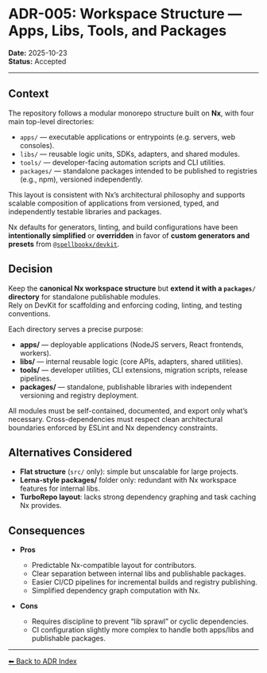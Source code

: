 # ADR-005: Workspace Structure — Apps, Libs, Tools, and Packages

**Date:** 2025-10-23  
**Status:** Accepted

---

## Context

The repository follows a modular monorepo structure built on **Nx**, with four main top-level directories:

- `apps/` — executable applications or entrypoints (e.g. servers, web consoles).
- `libs/` — reusable logic units, SDKs, adapters, and shared modules.
- `tools/` — developer-facing automation scripts and CLI utilities.
- `packages/` — standalone packages intended to be published to registries (e.g., npm), versioned independently.

This layout is consistent with Nx’s architectural philosophy and supports scalable composition of applications from versioned, typed, and independently testable libraries and packages.

Nx defaults for generators, linting, and build configurations have been **intentionally simplified** or **overridden** in favor of **custom generators and presets** from [`@spellbookx/devkit`](https://github.com/spellbookx/devkit).

## Decision

Keep the **canonical Nx workspace structure** but **extend it with a `packages/` directory** for standalone publishable modules.  
Rely on DevKit for scaffolding and enforcing coding, linting, and testing conventions.

Each directory serves a precise purpose:

- **apps/** — deployable applications (NodeJS servers, React frontends, workers).
- **libs/** — internal reusable logic (core APIs, adapters, shared utilities).
- **tools/** — developer utilities, CLI extensions, migration scripts, release pipelines.
- **packages/** — standalone, publishable libraries with independent versioning and registry deployment.

All modules must be self-contained, documented, and export only what’s necessary. Cross-dependencies must respect clean architectural boundaries enforced by ESLint and Nx dependency constraints.

## Alternatives Considered

- **Flat structure** (`src/` only): simple but unscalable for large projects.
- **Lerna-style packages/** folder only: redundant with Nx workspace features for internal libs.
- **TurboRepo layout**: lacks strong dependency graphing and task caching Nx provides.

## Consequences

- **Pros**
  - Predictable Nx-compatible layout for contributors.
  - Clear separation between internal libs and publishable packages.
  - Easier CI/CD pipelines for incremental builds and registry publishing.
  - Simplified dependency graph computation with Nx.

- **Cons**
  - Requires discipline to prevent “lib sprawl” or cyclic dependencies.
  - CI configuration slightly more complex to handle both apps/libs and publishable packages.

---

[⬅ Back to ADR Index](./README.md)
